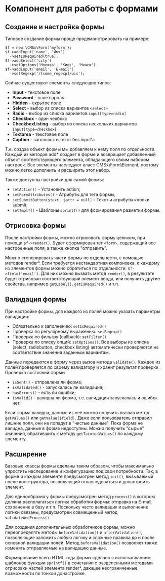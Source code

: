Компонент для работы с формами
==============================

## Создание и настройка формы

Типовое создание формы проще продемонстрировать на примере:

    $f = new \CMSx\Form('myform');
    $f->addInput('name', 'Имя')
      ->setIsRequired(true);
    $f->addSelect('city')
      ->setOptions('Москва', 'Киев', 'Минск')
    $f->addInput('email', 'E-mail')
      ->setRegexp('/[some_regexp]/uis');

Сейчас существуют элементы следующих типов:
* **Input** - текстовое поле
* **Password** - поле пароль
* **Hidden** - скрытое поле
* **Select** - выбор из списка вариантов `<select>`
* **Radio** - выбор из списка вариантов `input[type=radio]`
* **Checkbox** - один чекбокс
* **CheckboxListing** - выбор из списка нескольких вариантов `input[type=checkbox]`
* **Textarea** - текстовое поле
* **Caption** - заголовок и текст без input'a

Т.е. создав объект формы мы добавляем к нему поля по отдельности. Каждый из методов add* создает в форме и возвращает добавленный объект соответствующего элемента, обладающего своим набором настроек. Все элементы наследуют класс CMSx\Form\Element, поэтому можно легко дополнить и расширить этот набор.

Также доступны настройки для самой формы:
* `setAction()` - Установить action;
* `setFormAttributes()` - Атрибуты для тега формы;
* `setSubmitButton($text, $attr = null)` - Текст и атрибуты кнопки submit;
* `setTmpl*()` - Шаблоны `sprintf()` для формирования разметки формы.

## Отрисовка формы
После настройки формы, можно отрисовать форму целиком, при помощи `$f->render()`. Будет сформирован тег `<form>`, содержащий все настроенные поля, а также кнопка "отправить".

Можно сгенерировать части формы по отдельности, с помощью методов render*. Если требуется нестандартная компоновка, к каждому из элементов формы можно обратиться по отдельности: `$f->field('email')`. Для них можно вызвать метод `render()`, в результате будет отрисован соответствующий элемент ввода, или получить другие свойства, например `getLabel()`, `getIsRequired()` и т.п.

## Валидация формы
При настройке формы, для каждого из полей можно указать параметры валидации:
* Обязательно к заполнению: `setIsRequired()`
* Проверка по регулярному выражению: `setRegexp()`
* Проверка по фильтру (callback): `setFilter()`
* Проверка по списку опций: `setOptions()`.
Все выборы из списка (select, radiobutton, checkbox listing) автоматически проверяются на соответствие значения заданным вариантам.

Данные передаются в форму через вызов метода `validate()`. Каждое из полей проверяется по своему валидатору и хранит результат проверки. Проверка состояний формы:
* `isSent()` - отправлена ли форма;
* `isValidated()` - запускалась ли валидация;
* `hasErrors()` - есть ли ошибки;
* `isValid()` - валидна ли форма, т.е. валидация запускалась и ошибок нет.

Если форма валидна, данные из неё можно получить вызвав метод `getValues()` или `getValue($field)`.
Даже если пользователь отправил лишние поля, они не попадут в "чистые данные". Пока форма не валидна, данные в форме недоступны. Можно получить "сырые" значения, обратившить к методу `getTaintedValues()` по каждому элементу.

## Расширение

Базовые классы формы сделаны таким образом, чтобы максимально упростить наследование и конфигурацию под свои потребности. Так, в форме и каждом элементе предусмотрен метод `init()`, вызываемый после конструктора, позволяющий отнаследоваться и донастроить элемент.

Для единообразия у формы предусмотрен метод `process()` в котором должна располагаться логика обработки формы: отправка на E-mail, сохранение в базу и т.п. Поскольку часто валидация и выполнение логики связаны, предусмотрен совмещенный метод `validateAndProcess()`.

Для создания дополнительных обработчиков формы, можно переопределять методы `beforeValidation()` и `afterValidation()`, позволяющие заложить любую логику и сложные правила до и после основной валидации полей. Метод `beforeValidation()` позволяет также изменять отправляемые на валидацию данные.

Формирование всего HTML кода формы сделано с использованием шаблонов функции `sprintf()` в сочетании с разделенными методами отрисовки частей элемента render*, дающее неограниченные возможности по тонкой донастройке.